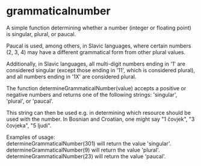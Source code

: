 # grammaticalnumber
A simple function determining whether a number (integer or floating point) is singular, plural, or paucal. 

Paucal is used, among others, in Slavic languages, where certain numbers (2, 3, 4) may have a different grammatical form from other plural values. 

Additionally, in Slavic languages, all multi-digit numbers ending in '1' are considered singular (except those ending in '11', which is considered plural), and all numbers ending in '1X' are considered plural.

The function determineGrammaticalNumber(value) accepts a positive or negative numbers and returns one of the following strings: 'singular', 'plural', or 'paucal'.

This string can then be used e.g. in determining which resource should be used with the number. In Bosnian and Croatian, one might say "1 čovjek", "3 čovjeka", "5 ljudi".

Examples of usage:  
determineGrammaticalNumber(301) will return the value 'singular'.  
determineGrammaticalNumber(9) will return the value 'plural'.  
determineGrammaticalNumber(23) will return the value 'paucal'.  
